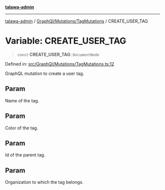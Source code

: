 [**talawa-admin**](../../../../README.md)

***

[talawa-admin](../../../../modules.md) / [GraphQl/Mutations/TagMutations](../README.md) / CREATE\_USER\_TAG

# Variable: CREATE\_USER\_TAG

> `const` **CREATE\_USER\_TAG**: `DocumentNode`

Defined in: [src/GraphQl/Mutations/TagMutations.ts:12](https://github.com/bint-Eve/talawa-admin/blob/16ddeb98e6868a55bca282e700a8f4212d222c01/src/GraphQl/Mutations/TagMutations.ts#L12)

GraphQL mutation to create a user tag.

## Param

Name of the tag.

## Param

Color of the tag.

## Param

Id of the parent tag.

## Param

Organization to which the tag belongs.
